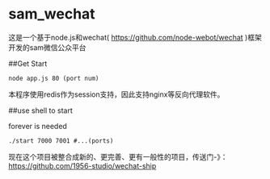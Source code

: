 sam_wechat
==========

这是一个基于node.js和wechat( https://github.com/node-webot/wechat )框架开发的sam微信公众平台

##Get Start
```
node app.js 80 (port num)
```

本程序使用redis作为session支持，因此支持nginx等反向代理软件。

##use shell to start

forever is needed

```
./start 7000 7001 #...(ports)
```

现在这个项目被整合成新的、更完善、更有一般性的项目，传送门-》：https://github.com/1956-studio/wechat-ship
